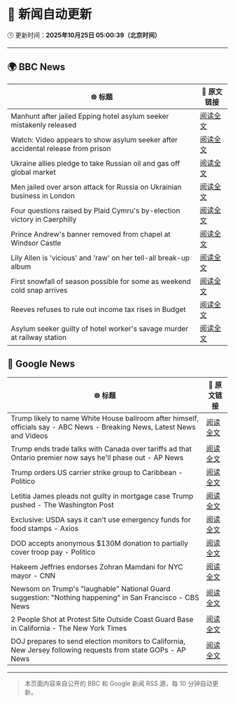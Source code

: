 # 🧠 新闻自动更新

🕒 更新时间：**2025年10月25日 05:00:39（北京时间）**

---

## 🌍 BBC News

| 🌐 标题 | 🔗 原文链接 |
|--------|-------------|
| Manhunt after jailed Epping hotel asylum seeker mistakenly released | [阅读全文](https://www.bbc.com/news/articles/cx2d5rl36vgo?at_medium=RSS&at_campaign=rss) |
| Watch: Video appears to show asylum seeker after accidental release from prison | [阅读全文](https://www.bbc.com/news/videos/c0mxrnyj879o?at_medium=RSS&at_campaign=rss) |
| Ukraine allies pledge to take Russian oil and gas off global market | [阅读全文](https://www.bbc.com/news/articles/c17p54edxljo?at_medium=RSS&at_campaign=rss) |
| Men jailed over arson attack for Russia on Ukrainian business in London | [阅读全文](https://www.bbc.com/news/articles/c04g5x1wq5vo?at_medium=RSS&at_campaign=rss) |
| Four questions raised by Plaid Cymru's by-election victory in Caerphilly | [阅读全文](https://www.bbc.com/news/articles/cd67j50z05po?at_medium=RSS&at_campaign=rss) |
| Prince Andrew's banner removed from chapel at Windsor Castle | [阅读全文](https://www.bbc.com/news/articles/c867j2wyxj0o?at_medium=RSS&at_campaign=rss) |
| Lily Allen is 'vicious' and 'raw' on her tell-all break-up album | [阅读全文](https://www.bbc.com/news/articles/c5ypgze4l2zo?at_medium=RSS&at_campaign=rss) |
| First snowfall of season possible for some as weekend cold snap arrives | [阅读全文](https://www.bbc.com/weather/articles/cn40jdp7v98o?at_medium=RSS&at_campaign=rss) |
| Reeves refuses to rule out income tax rises in Budget | [阅读全文](https://www.bbc.com/news/articles/cgr4g89g1x8o?at_medium=RSS&at_campaign=rss) |
| Asylum seeker guilty of hotel worker's savage murder at railway station | [阅读全文](https://www.bbc.com/news/articles/cvgkpyr1ep4o?at_medium=RSS&at_campaign=rss) |

## 📰 Google News

| 🌐 标题 | 🔗 原文链接 |
|--------|-------------|
| Trump likely to name White House ballroom after himself, officials say - ABC News - Breaking News, Latest News and Videos | [阅读全文](https://news.google.com/rss/articles/CBMimAFBVV95cUxPWWk3T2VGX05xN2RCSWlOajBuU1Rhb2ZnbThoS3ZVQXAtX0ZYS0Nwd3paNmlWdjRsMHlNMVo2S3RzSzcxRm9nTVRNMXZ4dnZvOUxfcGR3Z2FQa0lNYm1lUDd1elZNaXpGT0FtRklFWVZWV0ZkTjk2WlJKTm1HaEdMVFAzZ04wdUk4UkxqZ1h4QWo5c3FPcHdEetIBngFBVV95cUxPeW9nb3FjeF8tdTJrMWRjR01pRzR0dFI3cXF2YTV4VU11cDQzT0ppZjVoRXo4cmZ1YTIwSWtZVXBUNXJhdUM1RWVUbFlCZGp1SmVRTElUdV9OMnRyOHhFbmFmOUlSbF9xREVSalpRZjA1dU1hMUR5cDE4SXdEWS10VTRBMi1HcGJwY1BreTR0U2tna29LV01jbjN4YmtKQQ?oc=5) |
| Trump ends trade talks with Canada over tariffs ad that Ontario premier now says he'll phase out - AP News | [阅读全文](https://news.google.com/rss/articles/CBMijwFBVV95cUxPaFFCczlycFptNk80dExPaGhXamN5Nm9uM3R1c3N4OXRLM1FJRzlLcUdSNHFacmhUYzhtYXRQN1lCUndzR2FJcERmeENYR3lMM1h4eVpmV2p2d3ZKMnhjWE5DWUcwVi1Oa2ZjR0x5ZEFXUFZBX3BZYTNIV0NIOTc3NjhQY2hOY3JTVUJzb0dfOA?oc=5) |
| Trump orders US carrier strike group to Caribbean - Politico | [阅读全文](https://news.google.com/rss/articles/CBMioAFBVV95cUxPN3hWaFFuVlZRRGlmZFV0TVB0dS1US003eGRYQlBkTkdiZDBKVVlZR3kySFE5dkk1QmMxdjkyaU5GVDV5dHhzb3RpYUtFODlLRDh0bkdpYTgtTjVtVmRpaG4zSUN3R1NFTV9MQUpNOEFqZGVyX2wxODlxUUQzU1Q5SGw1c0JLaks0eTB2WVB5Q1pxZ1pUWmN2U2VITXRCRUNP?oc=5) |
| Letitia James pleads not guilty in mortgage case Trump pushed - The Washington Post | [阅读全文](https://news.google.com/rss/articles/CBMingFBVV95cUxQQ1ByMldOX2hUMkoyZkVibUNiRGhCMldEc0xRSFVVd1R4WFVjS1MxUnBOakFObzQ4VkRhaFhuS3huczh0QXFNU2FSMVRlVnZvb0E4c3lSSk41ZHFvR2U0bm83X3hrUEM2ZThEUTNGa1VwSW9CVkU2cHVlV1ptNzFrZHhHY1NRdG5QM0Q3dUlhNnRVT1g1c3NpbVpfOHhOQQ?oc=5) |
| Exclusive: USDA says it can't use emergency funds for food stamps - Axios | [阅读全文](https://news.google.com/rss/articles/CBMigAFBVV95cUxQV3RIYUxJaWxLY3NoM0NTQ2NCNjdDNGhPcldyZ21HQUlXTGFUZXNVaEFFOWt6T3lPeWl6aXN3VWNtSTVVUXJuUWtRa0I5SnlNS3JuanVaSU1qUDNGZllwd2lQRmdIbWIzemdGNnJZbjMzZjFIeTYzUDF6UkpXTWloSA?oc=5) |
| DOD accepts anonymous $130M donation to partially cover troop pay - Politico | [阅读全文](https://news.google.com/rss/articles/CBMivgFBVV95cUxNUWhIVTZiRmZsMVhvMGdWbDh0U2EyeTBHMjh0X3R5Q05nYnIwSzBaTmJiRjVkTFgyaFpCRXZrejNUMTZRVjhxbFZ3Z0hQdVR3YTA0U1hnTG9TY2NvdF9UR3ZjeWlyM0tvd1FiUFU5SmtsVk9oV0hoX2JQVWhZcDNucENlU0ZrdC05N1BZb2hSSnluRlBjVHE2VVhpd0JTMThVc2JSTmZ3cmE4dU1jMFR5Mkh5OHNmT3FQNFBPYzRn?oc=5) |
| Hakeem Jeffries endorses Zohran Mamdani for NYC mayor - CNN | [阅读全文](https://news.google.com/rss/articles/CBMiekFVX3lxTE11aVBhd0ZoamhDV0JDbDBHT3JkNFVYR25PQ2p6b2xLWE1ZY3BIWEJ6dW9VTFoyTzYtX2t4N0RhYkVEc0VmQnpteVoyeDU3Q0p5azU4MEpPZWhVb2pyc3lNTWFTZVVOTnEyOVRMR3BOUGdUTEc1THhtMDZ3?oc=5) |
| Newsom on Trump's "laughable" National Guard suggestion: "Nothing happening" in San Francisco - CBS News | [阅读全文](https://news.google.com/rss/articles/CBMiuAFBVV95cUxNWFpMYndxWVhiSFdYejBBWEd0bjVTZWZ6MkhQQkJDLVNpa0JQcloxZGlvcVYtQS1ncllWOXFPYlU4MkpKOWZRb2wwUzQ5R0xNcmtmbUhONFZmSlNUME9lblRPZGRDTTlXNDBpR2RhbDJES0dXTHlqRWpTNnJ2OXVBMUI4b1Q4bUplUGZoNGFpN0FBWEF0Y0IxcjEwb3drYmRqMFVMNlNHZnVWSE5JS2wyd2w1dHdOSzIt0gG-AUFVX3lxTFBsVDcxVDNMdEFyeEZCXzZ0ZzVxRS1va25MdlgwanF5V1JWalRmczV4X0Y3S2RIaURpWFdPdnN1TC1qOHpiNzZtT3NnaU03Q2MwU2ZkV0J4NnJZMXhZa092M0l0SVA0bXU1M0VlT0ZKbzROQy1RVVJCZW9Hd21BQXUwa29JcmxlX011bWYxSXNuNVNnRmdUTk5GTDcwOF9IWWJmZjNtVFcxaXp0MHE0NGo1YzNyenJOMkFjdEUyc2c?oc=5) |
| 2 People Shot at Protest Site Outside Coast Guard Base in California - The New York Times | [阅读全文](https://news.google.com/rss/articles/CBMif0FVX3lxTE1vb001UW96b21MV3pTZEpEWVdIR0tXdGswVTE2OWltS20xY1NoeE9MU2NmVTludlpkbDUxZ01nSzFNRjN3NjFxbkxZYUpOZzJsRVBoX29rdVd2RnRTTEktOWpNaExLRjNDakRlUnR6d1dZMlZQUGFMRUNLeGpBQnc?oc=5) |
| DOJ prepares to send election monitors to California, New Jersey following requests from state GOPs - AP News | [阅读全文](https://news.google.com/rss/articles/CBMirwFBVV95cUxQVHFwNWxHMWVOMzNQQ2oxUXVZbGNHQVNyNzVCUzhSSWpEQ2J0dnB0YzR1aTd0MHpkdEp0OGE4TXVuMHlOQllWMi1oT2JKbGk2Nm91aVVZdzV2QUI3a1A0bHZCVHloY0loa2dPWUtJd0t3Slg2end1T2FkWHVPUnhPaHk3MmJFcHplVndNdy1sYWZPNGJuWTY5NTBZSzl3cGNZUVB4b2dPLXE0UWxwQTdn?oc=5) |

---
> 本页面内容来自公开的 BBC 和 Google 新闻 RSS 源，每 10 分钟自动更新。